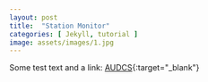 ```yaml
---
layout: post
title:  "Station Monitor"
categories: [ Jekyll, tutorial ]
image: assets/images/1.jpg
---
```


Some test text and a link:
[AUDCS](https://www.iris.edu/app/station_monitor/#Today/S1-AUDCS/webicorder/){:target="_blank"}
